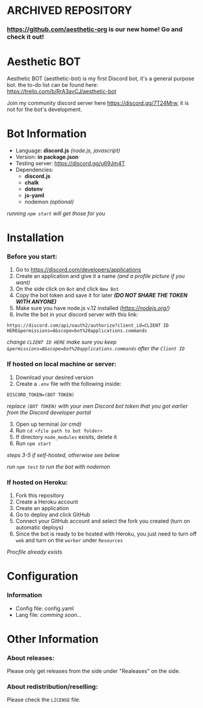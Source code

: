 # ARCHIVED REPOSITORY

### https://github.com/aesthetic-org is our new home! Go and check it out!

# Aesthetic BOT

Aesthetic BOT (aesthetic-bot) is my first Discord bot, it's a general purpose bot. the to-do list can be found here: https://trello.com/b/RrA3avCJ/aesthetic-bot

Join my community discord server here https://discord.gg/7T24Mrw, it is not for the bot's development.

# Bot Information
- Language: **discord.js** *(node.js, javascript)*
- Version: **in package.json**
- Testing server: https://discord.gg/u69Jm4T
- Dependencies: 
  - **discord.js**
  - **chalk**
  - **dotenv**
  - **js-yaml**
  - nodemon *(optional)*

*running `npm start` will get those for you*

# Installation

### Before you start:
1. Go to https://discord.com/developers/applications
2. Create an application and give it a name *(and a profile picture if you want)*
3. On the side click on `Bot` and click `New Bot`
4. Copy the bot token and save it for later ***(DO NOT SHARE THE TOKEN WITH ANYONE)***
5. Make sure you have node.js v.12 installed *(https://nodejs.org/)*
6. Invite the bot in your discord server with this link:
```
https://discord.com/api/oauth2/authorize?client_id=CLIENT ID HERE&permissions=8&scope=bot%20applications.commands
```
*change `CLIENT ID HERE` make sure you keep `&permissions=8&scope=bot%20applications.commands` after the `Client ID`*

### If hosted on local machine or server:
1. Download your desired version
2. Create a `.env` file with the following inside:
```
DISCORD_TOKEN=(BOT TOKEN)
```
*replace `(BOT TOKEN)` with your own Discord bot token that you got earlier from the Discord developer portal*

3. Open up terminal *(or cmd)*
4. Run `cd <file path to bot folder>`
5. If directory `node_modules` exisits, delete it
6. Run `npm start`

*steps 3-5 if self-hosted, otherwise see below*

*run `npm test` to run the bot with nodemon*

### If hosted on Heroku:
1. Fork this repository
2. Create a Heroku account
3. Create an application
4. Go to deploy and click GitHub
5. Connect your GitHub account and select the fork you created (turn on automatic deploys)
6. Since the bot is ready to be hosted with Heroku, you just need to turn off `web` and turn on the `worker` under `Resources`

*Procfile already exists*

# Configuration

### Information
- Config file: config.yaml
- Lang file: *comming soon...*

# Other Information

### About releases:
Please only get releases from the side under "Realeases" on the side.

### About redistribution/reselling:
Please check the `LICENSE` file.
